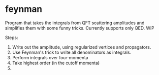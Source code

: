 # feynman

Program that takes the integrals from QFT scattering amplitudes and simplifies them with some funny tricks.  Currently supports only QED.  WIP

Steps:
1. Write out the amplitude, using regularized vertices and propagators.
2. Use Feynman's trick to write all denominators as integrals.
3. Perform integrals over four-momenta
4. Take highest order (in the cutoff momenta)
5. 
